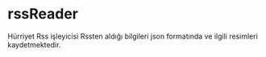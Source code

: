 # rssReader
Hürriyet Rss işleyicisi Rssten aldığı bilgileri  json formatında ve ilgili resimleri kaydetmektedir. 
